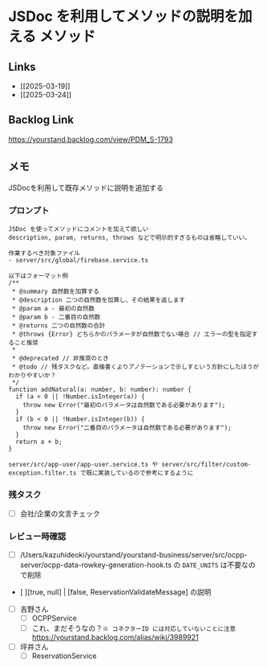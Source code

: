 # JSDoc を利用してメソッドの説明を加える メソッド

## Links

- [[2025-03-19]]
- [[2025-03-24]]

## Backlog Link

https://yourstand.backlog.com/view/PDM_S-1793

## メモ

JSDocを利用して既存メソッドに説明を追加する

### プロンプト

```
JSDoc を使ってメソッドにコメントを加えて欲しい
description, param, returns, throws などで明示的すぎるものは省略していい。

作業するべき対象ファイル
- server/src/global/firebase.service.ts

以下はフォーマット例
/**
 * @summary 自然数を加算する
 * @description 二つの自然数を加算し、その結果を返します
 * @param a - 最初の自然数
 * @param b - 二番目の自然数
 * @returns 二つの自然数の合計
 * @throws {Error} どちらかのパラメータが自然数でない場合 // エラーの型を指定すること推奨
 *
 * @deprecated // 非推奨のとき
 * @todo // 残タスクなど。直接書くよりアノテーションで示しすという方針にしたほうがわかりやすいか？
 */
function addNatural(a: number, b: number): number {
  if (a < 0 || !Number.isInteger(a)) {
    throw new Error("最初のパラメータは自然数である必要があります");
  }
  if (b < 0 || !Number.isInteger(b)) {
    throw new Error("二番目のパラメータは自然数である必要があります");
  }
  return a + b;
}

server/src/app-user/app-user.service.ts や server/src/filter/custom-exception.filter.ts で既に実装しているので参考にするように
```

### 残タスク

- [ ] 会社/企業の文言チェック

### レビュー時確認

- [ ] /Users/kazuhideoki/yourstand/yourstand-business/server/src/ocpp-server/ocpp-data-rowkey-generation-hook.ts の `DATE_UNITS` は不要なので削除
- [ ][true, null] | [false, ReservationValidateMessage]  の説明
- [ ] 吉野さん
	- [ ] OCPPService
	- [ ] これ、まだそうなの？`※ コネクターID には対応していないことに注意`  https://yourstand.backlog.com/alias/wiki/3989921
- [ ] 坪井さん
	- [ ] ReservationService
